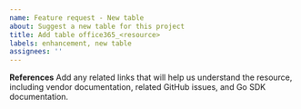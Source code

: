 ```yaml
---
name: Feature request - New table
about: Suggest a new table for this project
title: Add table office365_<resource>
labels: enhancement, new table
assignees: ''
---
```


**References**
Add any related links that will help us understand the resource, including vendor documentation, related GitHub issues, and Go SDK documentation.
